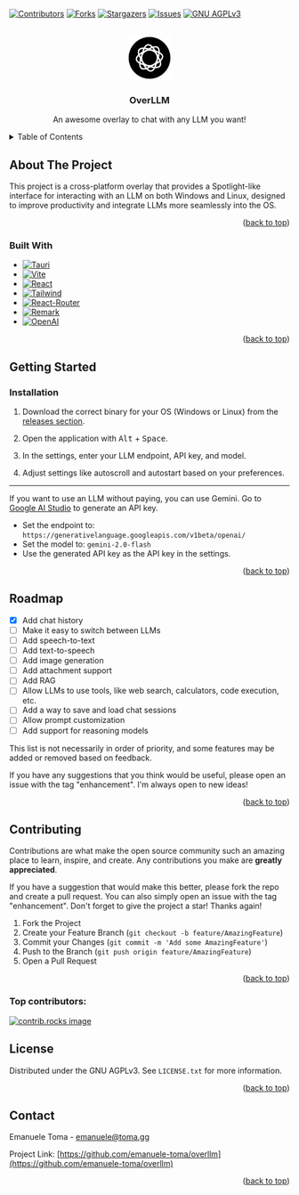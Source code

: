 <!-- Improved compatibility of back to top link: See: https://github.com/othneildrew/Best-README-Template/pull/73 -->
<a id="readme-top"></a>
<!--
*** Thanks for checking out the Best-README-Template. If you have a suggestion
*** that would make this better, please fork the repo and create a pull request
*** or simply open an issue with the tag "enhancement".
*** Don't forget to give the project a star!
*** Thanks again! Now go create something AMAZING! :D
-->



<!-- PROJECT SHIELDS -->
<!--
*** I'm using markdown "reference style" links for readability.
*** Reference links are enclosed in brackets [ ] instead of parentheses ( ).
*** See the bottom of this document for the declaration of the reference variables
*** for contributors-url, forks-url, etc. This is an optional, concise syntax you may use.
*** https://www.markdownguide.org/basic-syntax/#reference-style-links
-->
[![Contributors][contributors-shield]][contributors-url]
[![Forks][forks-shield]][forks-url]
[![Stargazers][stars-shield]][stars-url]
[![Issues][issues-shield]][issues-url]
[![GNU AGPLv3][license-shield]][license-url]


<!-- PROJECT LOGO -->
<br />
<div align="center">
  <a href="https://github.com/emanuele-toma/overllm">
    <img src="https://raw.githubusercontent.com/emanuele-toma/overllm/refs/heads/main/app-icon.png" alt="Logo" width="80" height="80">
  </a>

<h3 align="center">OverLLM</h3>

  <p align="center">
    An awesome overlay to chat with any LLM you want!
    <br />
  </p>
</div>



<!-- TABLE OF CONTENTS -->
<details>
  <summary>Table of Contents</summary>
  <ol>
    <li>
      <a href="#about-the-project">About The Project</a>
      <ul>
        <li><a href="#built-with">Built With</a></li>
      </ul>
    </li>
    <li>
      <a href="#getting-started">Getting Started</a>
      <ul>
        <li><a href="#installation">Installation</a></li>
      </ul>
    </li>
    <li><a href="#roadmap">Roadmap</a></li>
    <li><a href="#contributing">Contributing</a></li>
    <li><a href="#license">License</a></li>
    <li><a href="#contact">Contact</a></li>
  </ol>
</details>



<!-- ABOUT THE PROJECT -->
## About The Project

This project is a cross-platform overlay that provides a Spotlight-like interface for interacting with an LLM on both Windows and Linux, designed to improve productivity and integrate LLMs more seamlessly into the OS.

<p align="right">(<a href="#readme-top">back to top</a>)</p>



### Built With

* [![Tauri][Tauri]][Tauri-url]  
* [![Vite][Vite]][Vite-url]  
* [![React][React]][React-url]  
* [![Tailwind][Tailwind]][Tailwind-url]  
* [![React-Router][React-Router]][React-Router-url]  
* [![Remark][Remark]][Remark-url]  
* [![OpenAI][OpenAI]][OpenAI-url]  

<p align="right">(<a href="#readme-top">back to top</a>)</p>



<!-- GETTING STARTED -->
## Getting Started

### Installation

1. Download the correct binary for your OS (Windows or Linux) from the [releases section](https://github.com/your-repo/releases).

2. Open the application with <kbd>Alt</kbd> + <kbd>Space</kbd>.

3. In the settings, enter your LLM endpoint, API key, and model.

4. Adjust settings like autoscroll and autostart based on your preferences.

---

If you want to use an LLM without paying, you can use Gemini. Go to [Google AI Studio](https://aistudio.google.com/apikey) to generate an API key.

- Set the endpoint to: `https://generativelanguage.googleapis.com/v1beta/openai/`
- Set the model to: `gemini-2.0-flash`
- Use the generated API key as the API key in the settings.

<p align="right">(<a href="#readme-top">back to top</a>)</p>

<!-- ROADMAP -->
## Roadmap

- [x] Add chat history
- [ ] Make it easy to switch between LLMs
- [ ] Add speech-to-text
- [ ] Add text-to-speech
- [ ] Add image generation
- [ ] Add attachment support
- [ ] Add RAG
- [ ] Allow LLMs to use tools, like web search, calculators, code execution, etc.
- [ ] Add a way to save and load chat sessions
- [ ] Allow prompt customization
- [ ] Add support for reasoning models

This list is not necessarily in order of priority, and some features may be added or removed based on feedback.

If you have any suggestions that you think would be useful, please open an issue with the tag "enhancement".
I'm always open to new ideas!

<p align="right">(<a href="#readme-top">back to top</a>)</p>



<!-- CONTRIBUTING -->
## Contributing

Contributions are what make the open source community such an amazing place to learn, inspire, and create. Any contributions you make are **greatly appreciated**.

If you have a suggestion that would make this better, please fork the repo and create a pull request. You can also simply open an issue with the tag "enhancement".
Don't forget to give the project a star! Thanks again!

1. Fork the Project
2. Create your Feature Branch (`git checkout -b feature/AmazingFeature`)
3. Commit your Changes (`git commit -m 'Add some AmazingFeature'`)
4. Push to the Branch (`git push origin feature/AmazingFeature`)
5. Open a Pull Request

<p align="right">(<a href="#readme-top">back to top</a>)</p>

### Top contributors:

<a href="https://github.com/emanuele-toma/overllm/graphs/contributors">
  <img src="https://contrib.rocks/image?repo=emanuele-toma/overllm" alt="contrib.rocks image" />
</a>



<!-- LICENSE -->
## License

Distributed under the GNU AGPLv3. See `LICENSE.txt` for more information.

<p align="right">(<a href="#readme-top">back to top</a>)</p>



<!-- CONTACT -->
## Contact

Emanuele Toma - emanuele@toma.gg

Project Link: [https://github.com/emanuele-toma/overllm](https://github.com/emanuele-toma/overllm)

<p align="right">(<a href="#readme-top">back to top</a>)</p>



<!-- MARKDOWN LINKS & IMAGES -->
<!-- https://www.markdownguide.org/basic-syntax/#reference-style-links -->
[contributors-shield]: https://img.shields.io/github/contributors/emanuele-toma/overllm.svg?style=for-the-badge
[contributors-url]: https://github.com/emanuele-toma/overllm/graphs/contributors
[forks-shield]: https://img.shields.io/github/forks/emanuele-toma/overllm.svg?style=for-the-badge
[forks-url]: https://github.com/emanuele-toma/overllm/network/members
[stars-shield]: https://img.shields.io/github/stars/emanuele-toma/overllm.svg?style=for-the-badge
[stars-url]: https://github.com/emanuele-toma/overllm/stargazers
[issues-shield]: https://img.shields.io/github/issues/emanuele-toma/overllm.svg?style=for-the-badge
[issues-url]: https://github.com/emanuele-toma/overllm/issues
[license-shield]: https://img.shields.io/github/license/emanuele-toma/overllm.svg?style=for-the-badge
[license-url]: https://github.com/emanuele-toma/overllm/blob/master/LICENSE.txt
[Tauri]: https://img.shields.io/badge/tauri-FFC131?style=for-the-badge&logo=tauri&logoColor=white  
[Tauri-url]: https://tauri.app/  
[Vite]: https://img.shields.io/badge/vite-646CFF?style=for-the-badge&logo=vite&logoColor=white  
[Vite-url]: https://vitejs.dev/  
[React]: https://img.shields.io/badge/react-61DAFB?style=for-the-badge&logo=react&logoColor=black  
[React-url]: https://react.dev/  
[Tailwind]: https://img.shields.io/badge/tailwind-38B2AC?style=for-the-badge&logo=tailwindcss&logoColor=white  
[Tailwind-url]: https://tailwindcss.com/  
[React-Router]: https://img.shields.io/badge/react--router-CA4245?style=for-the-badge&logo=react-router&logoColor=white  
[React-Router-url]: https://reactrouter.com/  
[Remark]: https://img.shields.io/badge/remark-83A598?style=for-the-badge&logo=remark&logoColor=white  
[Remark-url]: https://remark.js.org/  
[OpenAI]: https://img.shields.io/badge/openai-412991?style=for-the-badge&logo=openai&logoColor=white  
[OpenAI-url]: https://openai.com/  
